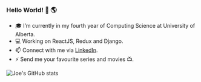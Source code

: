 ### Hello World! 👋 🌎

- 🎓 I’m currently in my fourth year of Computing Science at University of Alberta.
- 💻 Working on ReactJS, Redux and Django.
- 📫 Connect with me via [LinkedIn](https://www.linkedin.com/in/joe-ha/).
- ⚡ Send me your favourite series and movies 📺.

![Joe's GitHub stats](https://github-readme-stats.vercel.app/api?username=jha8&show_icons=true&theme=radical)
